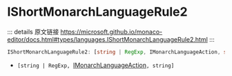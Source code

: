 # IShortMonarchLanguageRule2
        
::: details 原文链接
https://microsoft.github.io/monaco-editor/docs.html#types/languages.IShortMonarchLanguageRule2.html
:::

```ts
IShortMonarchLanguageRule2: [string | RegExp, IMonarchLanguageAction, string]
```

- `[string | RegExp, `[IMonarchLanguageAction](/api/languages/IMonarchLanguageAction.md)`, string]`